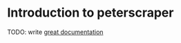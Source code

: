# Introduction to peterscraper

TODO: write [great documentation](http://jacobian.org/writing/what-to-write/)
